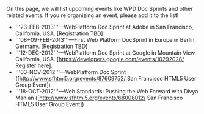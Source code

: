 On this page, we will list upcoming events like WPD Doc Sprints and other related events. If you're organizing an event, please add it to the list!

* '''23-FEB-2013'''—WebPlatform Doc Sprint at Adobe in San Francisco, California, USA. [Registration TBD]
* '''08+09-FEB-2013'''—First Web Platform DocSprint in Europe in Berlin, Germany. [Registration TBD]
* '''12-DEC-2012'''—WebPlatform Doc Sprint at Google in Mountain View, California, USA. [https://developers.google.com/events/10292028/ Register here].
* '''03-NOV-2012'''—WebPlatform Doc Sprint ([http://www.sfhtml5.org/events/87609752/ San Francisco HTML5 User Group Event])
* '''18-OCT-2012'''—Web Standards: Pushing the Web Forward with Divya Manian ([http://www.sfhtml5.org/events/68008012/ San Francisco HTML5 User Group Event])